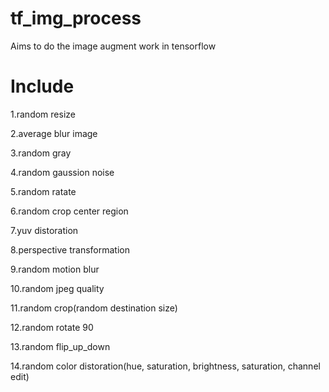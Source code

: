 # tf_img_process

Aims to do the image augment work in tensorflow

# Include
1.random resize

2.average blur image

3.random gray

4.random gaussion noise

5.random ratate

6.random crop center region

7.yuv distoration

8.perspective transformation

9.random motion blur

10.random jpeg quality 

11.random crop(random destination size)

12.random rotate 90

13.random flip_up_down

14.random color distoration(hue, saturation, brightness, saturation, channel edit)
